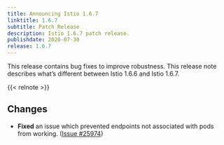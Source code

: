 ```yaml
---
title: Announcing Istio 1.6.7
linktitle: 1.6.7
subtitle: Patch Release
description: Istio 1.6.7 patch release.
publishdate: 2020-07-30
release: 1.6.7
---
```


This release contains bug fixes to improve robustness. This release note describes
what’s different between Istio 1.6.6 and Istio 1.6.7.

{{< relnote >}}

## Changes

- **Fixed** an issue which prevented endpoints not associated with pods from working. ([Issue #25974](https://github.com/istio/istio/issues/25974))
